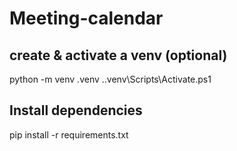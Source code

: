 # Meeting-calendar

## create & activate a venv (optional)
python -m venv .venv
.\.venv\Scripts\Activate.ps1

## Install dependencies
pip install -r requirements.txt
